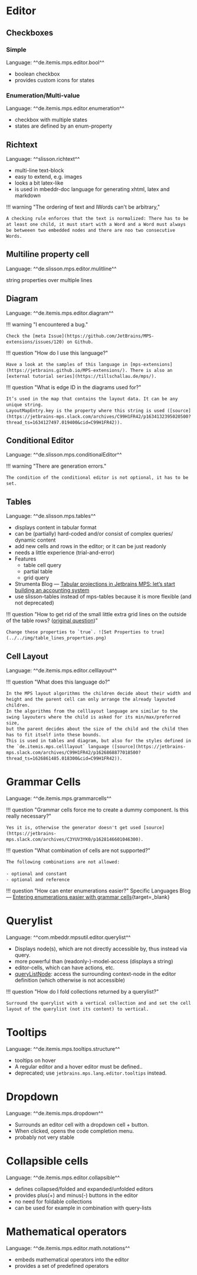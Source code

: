 # Editor

## Checkboxes

### Simple
Language: ^^de.itemis.mps.editor.bool^^

- boolean checkbox
- provides custom icons for states

### Enumeration/Multi-value
Language: ^^de.itemis.mps.editor.enumeration^^

- checkbox with multiple states
- states are defined by an enum-property

## Richtext
Language: ^^slisson.richtext^^

- multi-line text-block
- easy to extend, e.g. images
- looks a bit latex-like
- is used in mbeddr-doc language for generating xhtml, latex and markdown

!!! warning "The ordering of text and IWords can't be arbitrary,"

    A checking rule enforces that the text is normalized: There has to be at least one child, it must start with a Word and a Word must always be betweeen two embedded nodes and there are noo two consecutive Words.

## Multiline property cell
Language: ^^de.slisson.mps.editor.mulitline^^

string properties over multiple lines

## Diagram
Language: ^^de.itemis.mps.editor.diagram^^

!!! warning "I encountered a bug."

    Check the [meta Issue](https://github.com/JetBrains/MPS-extensions/issues/120) on Github.

!!! question "How do I use this language?"

    Have a look at the samples of this language in [mps-extensions](https://jetbrains.github.io/MPS-extensions/). There is also an [external tutorial series](https://tillschallau.de/mps/).

!!! question "What is edge ID in the diagrams used for?"

    It’s used in the map that contains the layout data. It can be any unique string.
    LayoutMapEntry.key is the property where this string is used ([source](https://jetbrains-mps.slack.com/archives/C99H1FR42/p1634132395020500?thread_ts=1634127497.019400&cid=C99H1FR42)).

## Conditional Editor
Language: ^^de.slisson.mps.conditionalEditor^^

!!! warning "There are generation errors."

    The condition of the conditional editor is not optional, it has to be set.

## Tables
Language: ^^de.slisson.mps.tables^^

- displays content in tabular format
- can be (partially) hard-coded and/or consist of complex queries/ dynamic content
- add new cells and rows in the editor; or it can be just readonly
- needs a little experience (trial-and-error)
- Features
    - table cell query
    - partial table
    - grid query
- Strumenta Blog &mdash; [Tabular projections in Jetbrains MPS: let’s start building an accounting system](https://tomassetti.me/tabular-projections-in-jetbrains-mps-lets-start-building-an-accounting-system/) 
- use slisson-tables instead of mps-tables because it is more flexible (and not deprecated)


!!! question "How to get rid of the small little extra grid lines on the outside of the table rows? ([original question](https://jetbrains-mps.slack.com/archives/C99H1FR42/p1632226340005700))"

    Change these properties to `true`. ![Set Properties to true](../../img/table_lines_properties.png)

## Cell Layout
Language: ^^de.itemis.mps.editor.celllayout^^

!!! question "What does this language do?"

    In the MPS layout algorithms the children decide about their width and height and the parent cell can only arrange the already layouted children. 
    In the algorithms from the celllayout language are similar to the swing layouters where the child is asked for its min/max/preferred size, 
    but the parent decides about the size of the child and the child then has to fit itself into these bounds. 
    This is used in tables and diagram, but also for the styles defined in the `de.itemis.mps.celllayout` language ([source](https://jetbrains-mps.slack.com/archives/C99H1FR42/p1626868877018500?thread_ts=1626861485.018300&cid=C99H1FR42)).

# Grammar Cells
Language: ^^de.itemis.mps.grammarcells^^

!!! question "Grammar cells force me to create a dummy component. Is this really necessary?"

    Yes it is, otherwise the generator doesn't get used [source](https://jetbrains-mps.slack.com/archives/C3YUV3YK0/p1628146601046300).

!!! question "What combination of cells are not supported?"

    The following combinations are not allowed:

    - optional and constant
    - optional and reference

!!! question "How can enter enumerations easier?"
    Specific Languages Blog &mdash; [Entering enumerations easier with grammar cells](https://specificlanguages.com/posts/2022-02/03-entering-enumerations-easier/){target=_blank}

# Querylist
Language: ^^com.mbeddr.mpsutil.editor.querylist^^

- Displays node(s), which are not directly accessible by, thus instead via query.
- more powerful than (readonly-)-model-access (displays a string)
- editor-cells, which can have actions, etc.
- [queryListNode](http://127.0.0.1:63320/node?ref=120e1c9d-4e27-4478-b2af-b2c3bd3850b0%2Fr%3Aea4f2df6-5e5c-49de-8679-6112ec7dd9c3%28com.mbeddr.mpsutil.editor.querylist%2Fcom.mbeddr.mpsutil.editor.querylist.structure%29%2F2239254897981410197): access the surrounding context-node in the editor definition (which otherwise is not accessible)

!!! question "How do I fold collections returned by a querylist?"

    Surround the querylist with a vertical collection and and set the cell layout of the querylist (not its content) to vertical.

# Tooltips
Language: ^^de.itemis.mps.tooltips.structure^^

- tooltips on hover
- A regular editor and a hover editor must be defined..
- deprecated; use `jetbrains.mps.lang.editor.tooltips` instead.

# Dropdown
Language: ^^de.itemis.mps.dropdown^^

- Surrounds an editor cell with a dropdown cell + button. 
- When clicked, opens the code completion menu.
- probably not very stable

# Collapsible cells
Language: ^^de.itemis.mps.editor.collapsible^^

- defines collapsed/folded and expanded/unfolded editors
- provides plus(+) and minus(-) buttons in the editor
- no need for foldable collections
- can be used for example in combination with query-lists

# Mathematical operators
Language: ^^de.itemis.mps.editor.math.notations^^

- embeds mathematical operators into the editor
- provides a set of predefined operators